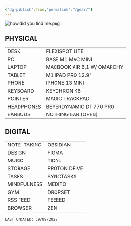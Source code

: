 ```yaml
---
{"dg-publish":true,"permalink":"/gear/"}
---
```


![how did you find me.png](/img/user/how%20did%20you%20find%20me.png)
## PHYSICAL

|            |                            |
| ---------- | -------------------------- |
| DESK       | FLEXISPOT LITE             |
| PC         | BASE M1 MAC MINI           |
| LAPTOP     | MACBOOK AIR 6,1 W/ OMARCHY |
| TABLET     | M1 IPAD PRO 12.9"          |
| PHONE      | IPHONE 13 MINI             |
| KEYBOARD   | KEYCHRON K6                |
| POINTER    | MAGIC TRACKPAD             |
| HEADPHONES | BEYERDYNAMIC DT 770 PRO    |
| EARBUDS    | NOTHING EAR (OPEN)         |
## DIGITAL

|             |              |
| ----------- | ------------ |
| NOTE-TAKING | OBSIDIAN     |
| DESIGN      | FIGMA        |
| MUSIC       | TIDAL        |
| STORAGE     | PROTON DRIVE |
| TASKS       | SYNCTASKS    |
| MINDFULNESS | MEDITO       |
| GYM         | DROPSET      |
| RSS FEED    | FEEEED       |
| BROWSER     | ZEN          |

`LAST UPDATED: 19/09/2025`


|     |     |
| --- | --- |


